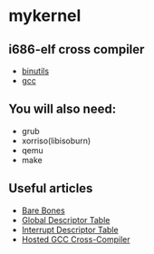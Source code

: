# mykernel

## i686-elf cross compiler
- [binutils](https://aur.archlinux.org/packages/i686-elf-binutils/)
- [gcc](https://aur.archlinux.org/packages/i686-elf-gcc/)

## You will also need:
- grub
- xorriso(libisoburn)
- qemu
- make

## Useful articles
- [Bare Bones](https://wiki.osdev.org/Bare_Bones)
- [Global Descriptor Table](https://wiki.osdev.org/Global_Descriptor_Table)
- [Interrupt Descriptor Table](https://wiki.osdev.org/Interrupt_Descriptor_Table)
- [Hosted GCC Cross-Compiler](https://wiki.osdev.org/Hosted_GCC_Cross-Compiler)
